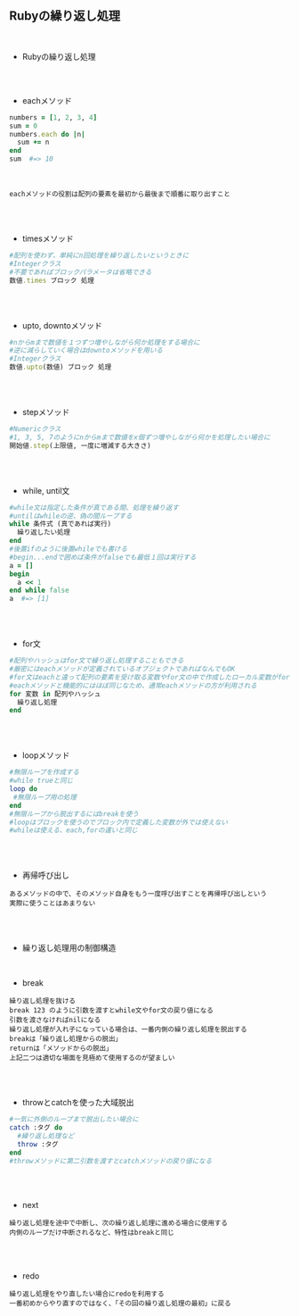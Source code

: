 ## Rubyの繰り返し処理
<br>

- Rubyの繰り返し処理  
```

```
<br>

- eachメソッド  
```rb
numbers = [1, 2, 3, 4]
sum = 0
numbers.each do |n|
  sum += n
end
sum  #=> 10
```
<br>

```
eachメソッドの役割は配列の要素を最初から最後まで順番に取り出すこと
```
<br>
<br>

- timesメソッド  
```rb
#配列を使わず、単純にn回処理を繰り返したいというときに
#Integerクラス
#不要であればブロックパラメータは省略できる
数値.times ブロック 処理 
```
<br>
<br>

- upto, downtoメソッド  
```rb
#nからmまで数値を１つずつ増やしながら何か処理をする場合に
#逆に減らしていく場合はdowntoメソッドを用いる
#Integerクラス
数値.upto(数値) ブロック 処理
```
<br>
<br>

- stepメソッド  
```rb
#Numericクラス
#1, 3, 5, 7のようにnからmまで数値をx個ずつ増やしながら何かを処理したい場合に
開始値.step(上限値, 一度に増減する大きさ)
```
<br>
<br>

- while, until文  
```rb
#while文は指定した条件が真である間、処理を繰り返す
#untilはwhileの逆、偽の間ループする
while 条件式 (真であれば実行)
  繰り返したい処理
end
#後置ifのように後置whileでも書ける
#begin...endで囲めば条件がfalseでも最低１回は実行する
a = []
begin
  a << 1
end while false
a  #=> [1]
```
<br>
<br>

- for文  
```rb
#配列やハッシュはfor文で繰り返し処理することもできる
#厳密にはeachメソッドが定義されているオブジェクトであればなんでもOK
#for文はeachと違って配列の要素を受け取る変数やfor文の中で作成したローカル変数がfor文の外でも使える
#eachメソッドと機能的にはほぼ同じなため、通常eachメソッドの方が利用される
for 変数 in 配列やハッシュ
  繰り返し処理
end
```
<br>
<br>

- loopメソッド  
```rb
#無限ループを作成する
#while trueと同じ
loop do
 #無限ループ用の処理
end
#無限ループから脱出するにはbreakを使う
#loopはブロックを使うのでブロック内で定義した変数が外では使えない
#whileは使える、each,forの違いと同じ
```
<br>
<br>

- 再帰呼び出し  
```
あるメソッドの中で、そのメソッド自身をもう一度呼び出すことを再帰呼び出しという
実際に使うことはあまりない
```
<br>
<br>

- 繰り返し処理用の制御構造  
<br>

- break  
```
繰り返し処理を抜ける
break 123 のように引数を渡すとwhile文やfor文の戻り値になる
引数を渡さなければnilになる
繰り返し処理が入れ子になっている場合は、一番内側の繰り返し処理を脱出する
breakは「繰り返し処理からの脱出」
returnは「メソッドからの脱出」
上記二つは適切な場面を見極めて使用するのが望ましい
```
<br>
<br>

- throwとcatchを使った大域脱出  
```rb
#一気に外側のループまで脱出したい場合に
catch :タグ do
  #繰り返し処理など
  throw :タグ
end
#throwメソッドに第二引数を渡すとcatchメソッドの戻り値になる
```
<br>
<br>

- next  
```
繰り返し処理を途中で中断し、次の繰り返し処理に進める場合に使用する
内側のループだけ中断されるなど、特性はbreakと同じ
```
<br>
<br>

- redo  
```
繰り返し処理をやり直したい場合にredoを利用する
一番初めからやり直すのではなく、「その回の繰り返し処理の最初」に戻る
```